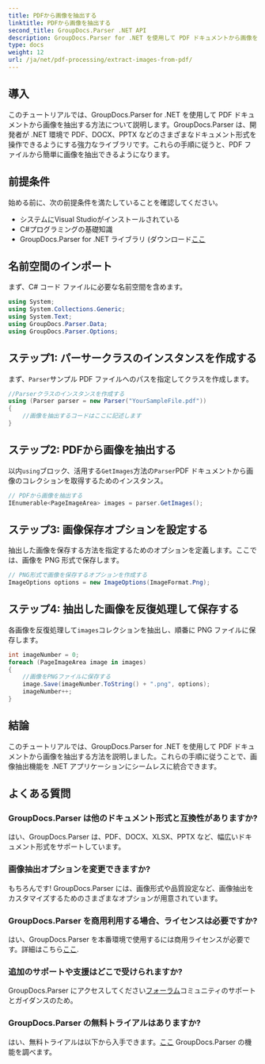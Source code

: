 ```yaml
---
title: PDFから画像を抽出する
linktitle: PDFから画像を抽出する
second_title: GroupDocs.Parser .NET API
description: GroupDocs.Parser for .NET を使用して PDF ドキュメントから画像を抽出する方法を学習します。コード例付きのステップバイステップ ガイドです。
type: docs
weight: 12
url: /ja/net/pdf-processing/extract-images-from-pdf/
---
```

## 導入
このチュートリアルでは、GroupDocs.Parser for .NET を使用して PDF ドキュメントから画像を抽出する方法について説明します。GroupDocs.Parser は、開発者が .NET 環境で PDF、DOCX、PPTX などのさまざまなドキュメント形式を操作できるようにする強力なライブラリです。これらの手順に従うと、PDF ファイルから簡単に画像を抽出できるようになります。
## 前提条件
始める前に、次の前提条件を満たしていることを確認してください。
- システムにVisual Studioがインストールされている
- C#プログラミングの基礎知識
-  GroupDocs.Parser for .NET ライブラリ (ダウンロード[ここ](https://releases.groupdocs.com/parser/net/）)

## 名前空間のインポート
まず、C# コード ファイルに必要な名前空間を含めます。
```csharp
using System;
using System.Collections.Generic;
using System.Text;
using GroupDocs.Parser.Data;
using GroupDocs.Parser.Options;
```
## ステップ1: パーサークラスのインスタンスを作成する
まず、`Parser`サンプル PDF ファイルへのパスを指定してクラスを作成します。
```csharp
//Parserクラスのインスタンスを作成する
using (Parser parser = new Parser("YourSampleFile.pdf"))
{
    //画像を抽出するコードはここに記述します
}
```
## ステップ2: PDFから画像を抽出する
以内`using`ブロック、活用する`GetImages`方法の`Parser`PDF ドキュメントから画像のコレクションを取得するためのインスタンス。
```csharp
// PDFから画像を抽出する
IEnumerable<PageImageArea> images = parser.GetImages();
```
## ステップ3: 画像保存オプションを設定する
抽出した画像を保存する方法を指定するためのオプションを定義します。ここでは、画像を PNG 形式で保存します。
```csharp
// PNG形式で画像を保存するオプションを作成する
ImageOptions options = new ImageOptions(ImageFormat.Png);
```
## ステップ4: 抽出した画像を反復処理して保存する
各画像を反復処理して`images`コレクションを抽出し、順番に PNG ファイルに保存します。
```csharp
int imageNumber = 0;
foreach (PageImageArea image in images)
{
    //画像をPNGファイルに保存する
    image.Save(imageNumber.ToString() + ".png", options);
    imageNumber++;
}
```

## 結論
このチュートリアルでは、GroupDocs.Parser for .NET を使用して PDF ドキュメントから画像を抽出する方法を説明しました。これらの手順に従うことで、画像抽出機能を .NET アプリケーションにシームレスに統合できます。

## よくある質問
### GroupDocs.Parser は他のドキュメント形式と互換性がありますか?
はい、GroupDocs.Parser は、PDF、DOCX、XLSX、PPTX など、幅広いドキュメント形式をサポートしています。
### 画像抽出オプションを変更できますか?
もちろんです! GroupDocs.Parser には、画像形式や品質設定など、画像抽出をカスタマイズするためのさまざまなオプションが用意されています。
### GroupDocs.Parser を商用利用する場合、ライセンスは必要ですか?
はい、GroupDocs.Parser を本番環境で使用するには商用ライセンスが必要です。詳細はこちら[ここ](https://purchase.groupdocs.com/buy).
### 追加のサポートや支援はどこで受けられますか?
 GroupDocs.Parser にアクセスしてください[フォーラム](https://forum.groupdocs.com/c/parser/17)コミュニティのサポートとガイダンスのため。
### GroupDocs.Parser の無料トライアルはありますか?
はい、無料トライアルは以下から入手できます。[ここ](https://releases.groupdocs.com/) GroupDocs.Parser の機能を調べます。